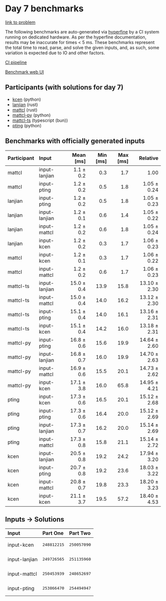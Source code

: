 # Day 7 benchmarks

[link to problem](https://adventofcode.com/2023/day/7)

The following benchmarks are auto-generated via
[hyperfine](https://github.com/sharkdp/hyperfine) by a CI system running on
dedicated hardware. As per the hyperfine documentation, results may be
inaccurate for times < 5 ms. These benchmarks represent the total time to read,
parse, and solve the given inputs, and, as such, some variation is expected due
to IO and other factors.

[CI pipeline](http://ci.papercode.net:8080/teams/main/pipelines/aoc2023)

[Benchmark web UI](https://aoc.ancalagon.black)


## Participants (with solutions for day 7)

- [kcen](https://github.com/kcen/aoc2023) (python)
- [lanjian](https://github.com/lanjian/aoc-2023) (rust)
- [mattcl](https://github.com/mattcl/aoc2023) (rust)
- [mattcl-py](https://github.com/mattcl/aoc2023-py) (python)
- [mattcl-ts](https://github.com/mattcl/aoc2023-js) (typescript (bun))
- [pting](https://github.com/pting/aoc2023) (python)


## Benchmarks with officially generated inputs

| Participant | Input | Mean [ms] | Min [ms] | Max [ms] | Relative |
|:---|:---|---:|---:|---:|---:|
| mattcl | input-lanjian | 1.1 ± 0.2 | 0.3 | 1.7 | 1.00 |
| mattcl | input-pting | 1.2 ± 0.2 | 0.5 | 1.8 | 1.05 ± 0.24 |
| lanjian | input-pting | 1.2 ± 0.2 | 0.5 | 1.8 | 1.05 ± 0.23 |
| lanjian | input-lanjian | 1.2 ± 0.1 | 0.6 | 1.4 | 1.05 ± 0.22 |
| lanjian | input-mattcl | 1.2 ± 0.2 | 0.6 | 1.8 | 1.05 ± 0.24 |
| lanjian | input-kcen | 1.2 ± 0.2 | 0.3 | 1.7 | 1.06 ± 0.23 |
| mattcl | input-kcen | 1.2 ± 0.1 | 0.3 | 1.7 | 1.06 ± 0.22 |
| mattcl | input-mattcl | 1.2 ± 0.2 | 0.6 | 1.7 | 1.06 ± 0.23 |
| mattcl-ts | input-lanjian | 15.0 ± 0.4 | 13.9 | 15.8 | 13.10 ± 2.30 |
| mattcl-ts | input-mattcl | 15.0 ± 0.4 | 14.0 | 16.2 | 13.12 ± 2.30 |
| mattcl-ts | input-pting | 15.1 ± 0.4 | 14.0 | 16.1 | 13.16 ± 2.31 |
| mattcl-ts | input-kcen | 15.1 ± 0.4 | 14.2 | 16.0 | 13.18 ± 2.31 |
| mattcl-py | input-pting | 16.8 ± 0.6 | 15.6 | 19.9 | 14.64 ± 2.60 |
| mattcl-py | input-lanjian | 16.8 ± 0.7 | 16.0 | 19.9 | 14.70 ± 2.63 |
| mattcl-py | input-mattcl | 16.9 ± 0.6 | 15.5 | 20.1 | 14.73 ± 2.62 |
| mattcl-py | input-kcen | 17.1 ± 3.8 | 16.0 | 65.8 | 14.95 ± 4.21 |
| pting | input-kcen | 17.3 ± 0.6 | 16.5 | 20.1 | 15.12 ± 2.68 |
| pting | input-pting | 17.3 ± 0.6 | 16.4 | 20.0 | 15.12 ± 2.69 |
| pting | input-lanjian | 17.3 ± 0.7 | 16.2 | 20.0 | 15.14 ± 2.69 |
| pting | input-mattcl | 17.3 ± 0.8 | 15.8 | 21.1 | 15.14 ± 2.72 |
| kcen | input-lanjian | 20.5 ± 0.8 | 19.2 | 24.2 | 17.94 ± 3.20 |
| kcen | input-pting | 20.7 ± 0.8 | 19.2 | 23.6 | 18.03 ± 3.22 |
| kcen | input-mattcl | 20.8 ± 0.7 | 19.8 | 23.3 | 18.20 ± 3.23 |
| kcen | input-kcen | 21.1 ± 3.7 | 19.5 | 57.2 | 18.40 ± 4.53 |


## Inputs -> Solutions

| Input | Part One | Part Two |
|:---|:---|:---|
|input-kcen|<pre>248812215</pre>|<pre>250057090</pre>|
|input-lanjian|<pre>249726565</pre>|<pre>251135960</pre>|
|input-mattcl|<pre>250453939</pre>|<pre>248652697</pre>|
|input-pting|<pre>253866470</pre>|<pre>254494947</pre>|